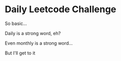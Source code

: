 # Daily Leetcode Challenge

So basic...

Daily is a strong word, eh?

Even monthly is a strong word...

But I'll get to it
